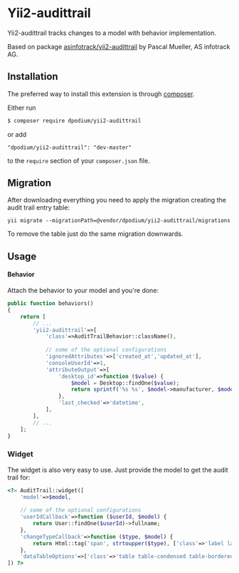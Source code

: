 # Yii2-audittrail
Yii2-audittrail tracks changes to a model with behavior implementation.

Based on package [asinfotrack/yii2-audittrail](https://github.com/asinfotrack/yii2-audittrail) by Pascal Mueller, AS infotrack AG.

## Installation
The preferred way to install this extension is through [composer](http://getcomposer.org/download/).

Either run

```bash
$ composer require dpodium/yii2-audittrail
```

or add

```
"dpodium/yii2-audittrail": "dev-master"
```

to the `require` section of your `composer.json` file.


## Migration
	
After downloading everything you need to apply the migration creating the audit trail entry table:

	yii migrate --migrationPath=@vendor/dpodium/yii2-audittrail/migrations
	
To remove the table just do the same migration downwards.

## Usage

#### Behavior
Attach the behavior to your model and you're done:

```php
public function behaviors()
{
    return [
    	// ...
    	'yii2-audittrail'=>[
    		'class'=>AuditTrailBehavior::className(),
    		
    		// some of the optional configurations
    		'ignoredAttributes'=>['created_at','updated_at'],
    		'consoleUserId'=>1, 
			'attributeOutput'=>[
				'desktop_id'=>function ($value) {
					$model = Desktop::findOne($value);
					return sprintf('%s %s', $model->manufacturer, $model->device_name);
				},
				'last_checked'=>'datetime',
			],
    	],
    	// ...
    ];
}
```

### Widget
The widget is also very easy to use. Just provide the model to get the audit trail for:

```php
<?= AuditTrail::widget([
	'model'=>$model,
	
	// some of the optional configurations
	'userIdCallback'=>function ($userId, $model) {
 		return User::findOne($userId)->fullname;
	},
	'changeTypeCallback'=>function ($type, $model) {
		return Html::tag('span', strtoupper($type), ['class'=>'label label-info']);
	},
	'dataTableOptions'=>['class'=>'table table-condensed table-bordered'],
]) ?>
```
